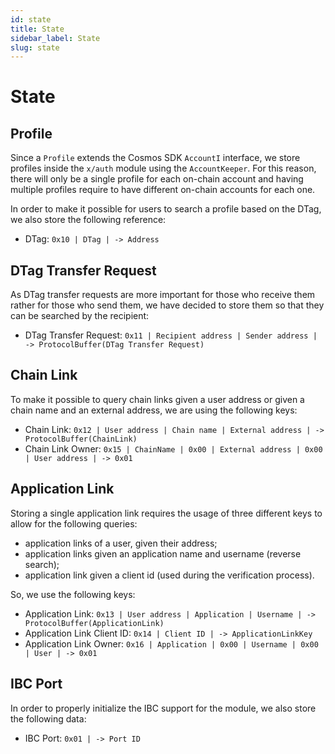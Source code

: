 ```yaml
---
id: state
title: State
sidebar_label: State
slug: state
---
```


# State

## Profile 
Since a `Profile` extends the Cosmos SDK `AccountI` interface, we store profiles inside the `x/auth` module using the `AccountKeeper`. For this reason, there will only be a single profile for each on-chain account and having multiple profiles require to have different on-chain accounts for each one.

In order to make it possible for users to search a profile based on the DTag, we also store the following reference: 

* DTag: `0x10 | DTag | -> Address`

## DTag Transfer Request
As DTag transfer requests are more important for those who receive them rather for those who send them, we have decided to store them so that they can be searched by the recipient: 

* DTag Transfer Request: `0x11 | Recipient address | Sender address | -> ProtocolBuffer(DTag Transfer Request)`

## Chain Link
To make it possible to query chain links given a user address or given a chain name and an external address, we are using the following keys: 

* Chain Link: `0x12 | User address | Chain name | External address | -> ProtocolBuffer(ChainLink)`
* Chain Link Owner: `0x15 | ChainName | 0x00 | External address | 0x00 | User address | -> 0x01 `

## Application Link
Storing a single application link requires the usage of three different keys to allow for the following queries: 
* application links of a user, given their address;
* application links given an application name and username (reverse search);
* application link given a client id (used during the verification process).

So, we use the following keys: 

* Application Link: `0x13 | User address | Application | Username | -> ProtocolBuffer(ApplicationLink)`
* Application Link Client ID: `0x14 | Client ID | -> ApplicationLinkKey`
* Application Link Owner: `0x16 | Application | 0x00 | Username | 0x00 | User | -> 0x01`

## IBC Port
In order to properly initialize the IBC support for the module, we also store the following data:

* IBC Port: `0x01 | -> Port ID`
